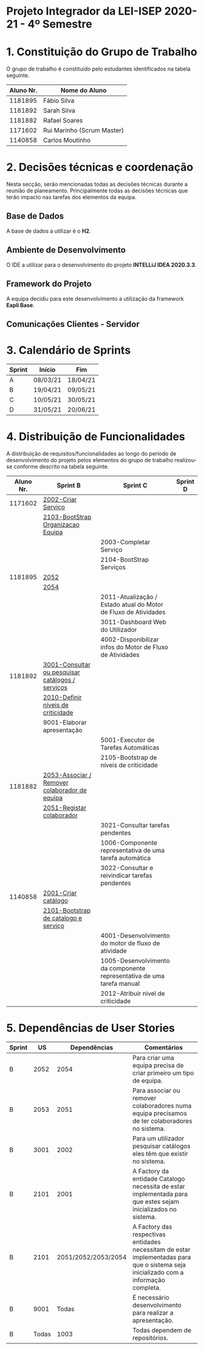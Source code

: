 # Projeto Integrador da LEI-ISEP 2020-21 - 4º Semestre

# 1. Constituição do Grupo de Trabalho

O grupo de trabalho é constituído pelo estudantes identificados na tabela seguinte.

| **Aluno Nr.**	   | **Nome do Aluno**			    	|
|--------------|--------------------------------|
| 1181895  	   | Fábio Silva                	|
| 1181892      | Sarah Silva			        |
| 1181882      | Rafael Soares			        |
| 1171602      | Rui Marinho (Scrum Master)		|
| 1140858      | Carlos Moutinho		        |

# 2. Decisões técnicas e coordenação #

Nesta secção, serão mencionadas todas as decisões técnicas durante a reunião de planeamento. Principalmente todas as decisões técnicas que terão impacto nas tarefas dos elementos da equipa.

## Base de Dados ##

A base de dados a utilizar é o **H2**.

## Ambiente de Desenvolvimento ##

O IDE a utilizar para o desenvolvimento do projeto **INTELLiJ IDEA 2020.3.3**.

## Framework do Projeto ##

A equipa decidiu para este desenvolvimento a utilização da framework **Eapli Base**. 

## Comunicações Clientes - Servidor ##



# 3. Calendário de Sprints #

| **Sprint** | **Início** | **Fim** |
|-----|-----------|-----------|
| A | 08/03/21 | 18/04/21 |
| B | 19/04/21 | 09/05/21 |
| C | 10/05/21 | 30/05/21 |
| D | 31/05/21 | 20/06/21 |


# 4. Distribuição de Funcionalidades #

A distribuição de requisitos/funcionalidades ao longo do período de desenvolvimento do projeto pelos elementos do grupo de trabalho realizou-se conforme descrito na tabela seguinte.

| **Aluno Nr.**	| **Sprint B** | **Sprint C** | **Sprint D** |
|------------|----------|----------|----------|
| 1171602 | [2002-Criar Serviço](/docs/Analysis_and_Design/us2002_issue05_CriarServico)|  |  |
|  		  | [2103-BootStrap Organizacao Equipa](/docs/Analysis_and_Design/us2103_issue12_BootstrapOrganizacaoEquipa) |  |  |
| 		  | | 2003-Completar Serviço |  |
| 		  | | 2104-BootStrap Serviços |  |
| 1181895 | [2052](/docs/Analysis_and_Design/us2052_issue07_RegistarEquipa)|  |  |
|         | [2054](/docs/Analysis_and_Design/us2054_issue14_RegistarTipoEquipa)|  |  |
|         | | 2011-Atualização / Estado atual do Motor de Fluxo de Atividades |  |
|         | | 3011-Dashboard Web do Utilizador |  |
|         | | 4002-Disponibilizar infos do Motor de Fluxo de Atividades |  |
| 1181892 | [3001-Consultar ou pesquisar catálogos / serviços](/docs/Analysis_and_Design/us3001_issue9_PesquisarCatalogosDeServicos)|  |  |
|         | [2010-Definir níveis de criticidade](/docs/Analysis_and_Design/us2010_issue13_DefinirNivelCriticidadeSLA)|  |  |
|         | 9001-Elaborar apresentação |  |  |
|         | | 5001-Executor de Tarefas Automáticas |  |
|         | | 2105-Bootstrap de níveis de criticidade |  |
| 1181882 | [2053-Associar / Remover colaborador de equipa](/docs/Analysis_and_Design/us2053_issue08_AssociarRemoverColaboradorEquipa)|  |  |
|         | [2051-Registar colaborador](/docs/Analysis_and_Design/us2051_issue06_RegistarUmColaborador)|  |  |
|         | | 3021-Consultar tarefas pendentes |  |
|         | | 1006-Componente representativa de uma tarefa automática |  |
|         | | 3022-Consultar e reivindicar tarefas pendentes |  |
| 1140858 | [2001-Criar catálogo](/docs/Analysis_and_Design/us2001_issue04_CriarCatalogo)|  |  |
|         | [2101-Bootstrap de catalogo e serviço](/docs/Analysis_and_Design/us2101_issue11_BootstrapCatalogoEServico) |  |  |
|         | | 4001-Desenvolvimento do motor de fluxo de atividade |  |
|         | | 1005-Desenvolvimento da componente representativa de uma tarefa manual |  |
|         | | 2012-Atribuir nivel de criticidade |  |

# 5. Dependências de User Stories #

| **Sprint** | **US** | **Dependências** | **Comentários** |
|-----|-----------|-----------|---------------------|
| B | 2052 | 2054 | Para criar uma equipa precisa de criar primeiro um tipo de equipa. |
| B | 2053 | 2051 | Para associar ou remover colaboradores numa equipa precisamos de ter colaboradores no sistema. |
| B | 3001 | 2002 | Para um utilizador pesquisar catálogos eles têm que existir no sistema. |
| B | 2101 | 2001 | A Factory da entidade Catalogo necessita de estar implementada para que estes sejam inicializados no sistema. |
| B | 2101 | 2051/2052/2053/2054 | A Factory das respectivas entidades necessitam de estar implementadas para que o sistema seja inicializado com a informação completa. |
| B | 9001 | Todas | É necessário desenvolvimento para realizar a apresentação. |
| B | Todas | 1003 | Todas dependem de repositórios. |
